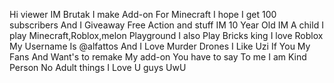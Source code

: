 Hi viewer IM Brutak
I make Add-on For Minecraft
I hope I get 100 subscribers And I Giveaway Free Action and stuff
IM 10 Year Old
IM A child 
I play Minecraft,Roblox,melon Playground
I also Play Bricks king 
I love Roblox My Username Is @alfattos
And I Love Murder Drones I Like Uzi
If You My Fans And Want's to remake My add-on You have to say To me
I am Kind Person 
No Adult things
I Love U guys UwU
